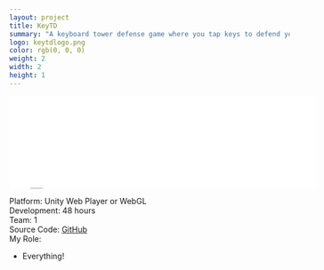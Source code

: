 ```yaml
---
layout: project
title: KeyTD
summary: "A keyboard tower defense game where you tap keys to defend yourself from enemies. Won #2 Innovation in the <a href='http://ludumdare.com/compo/ludum-dare-32/?action=preview&uid=36186' target='_blank'>Ludum Dare 32</a> 48-hour competition!"
logo: keytdlogo.png
color: rgb(0, 0, 0)
weight: 2
width: 2
height: 1
---
```


<iframe src="//itch.io/embed/23607?linkback=true" 
  width="552" height="167" frameborder="0"></iframe>
  
Platform: Unity Web Player or WebGL  
Development: 48 hours  
Team: 1  
Source Code: [GitHub](https://github.com/foolmoron/keyTD)  
My Role:  
  
* Everything!  
  